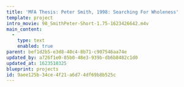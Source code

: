 ```yaml
---
title: 'MFA Thesis: Peter Smith, 1998: Searching For Wholeness'
template: project
intro_movie: 98_SmithPeter-Short-1.75-1623426642.m4v
main_content:
  -
    type: text
    enabled: true
parent: bef1d2b5-e3d8-40c4-8b71-c907546aa74e
updated_by: a726f1e0-85b0-48e3-939b-db6b8482c1d0
updated_at: 1623510325
blueprint: projects
id: 9aee125b-34ce-4f21-a6d7-4df69b8b525c
---
```

